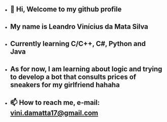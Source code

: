 - ## 👋 Hi, Welcome to my github profile
- ## My name is Leandro Vinícius da Mata Silva
- ## Currently learning C/C++, C#, Python and Java 
- ## As for now, I am learning about logic and trying to develop a bot that consults prices of sneakers for my girlfriend hahaha
- ## 📫 How to reach me, e-mail: vini.damatta17@gmail.com


